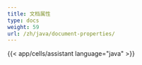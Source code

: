 ```yaml
---
title: 文档属性
type: docs
weight: 59
url: /zh/java/document-properties/
---
```

{{< app/cells/assistant language="java" >}}
